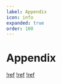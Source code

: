 ```yaml
---
label: Appendix
icon: info
expanded: true
order: 100
---
```


# Appendix

[!ref](/data_acquisition/recommended_standards.md)
[!ref](/data_acquisition/code_lists.md)
[!ref](/data_acquisition/web_links.md)